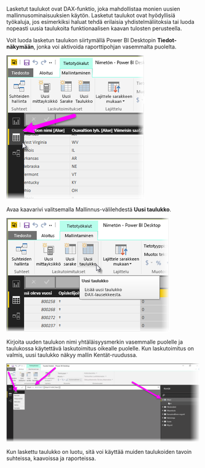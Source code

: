 Lasketut taulukot ovat DAX-funktio, joka mahdollistaa monien uusien mallinnusominaisuuksien käytön. Lasketut taulukot ovat hyödyllisiä työkaluja, jos esimerkiksi haluat tehdä erilaisia yhdistelmäliitoksia tai luoda nopeasti uusia taulukoita funktionaalisen kaavan tulosten perusteella.

Voit luoda lasketun taulukon siirtymällä Power BI Desktopin **Tiedot-näkymään**, jonka voi aktivoida raporttipohjan vasemmalta puolelta.

![](media/2-6-create-calculated-tables/2-6_1.png)

Avaa kaavarivi valitsemalla Mallinnus-välilehdestä **Uusi taulukko**.

![](media/2-6-create-calculated-tables/2-6_1b.png)

Kirjoita uuden taulukon nimi yhtäläisyysmerkin vasemmalle puolelle ja taulukossa käytettävä laskutoimitus oikealle puolelle. Kun laskutoimitus on valmis, uusi taulukko näkyy mallin Kentät-ruudussa.

![](media/2-6-create-calculated-tables/2-6_2.png)

Kun laskettu taulukko on luotu, sitä voi käyttää muiden taulukoiden tavoin suhteissa, kaavoissa ja raporteissa.


